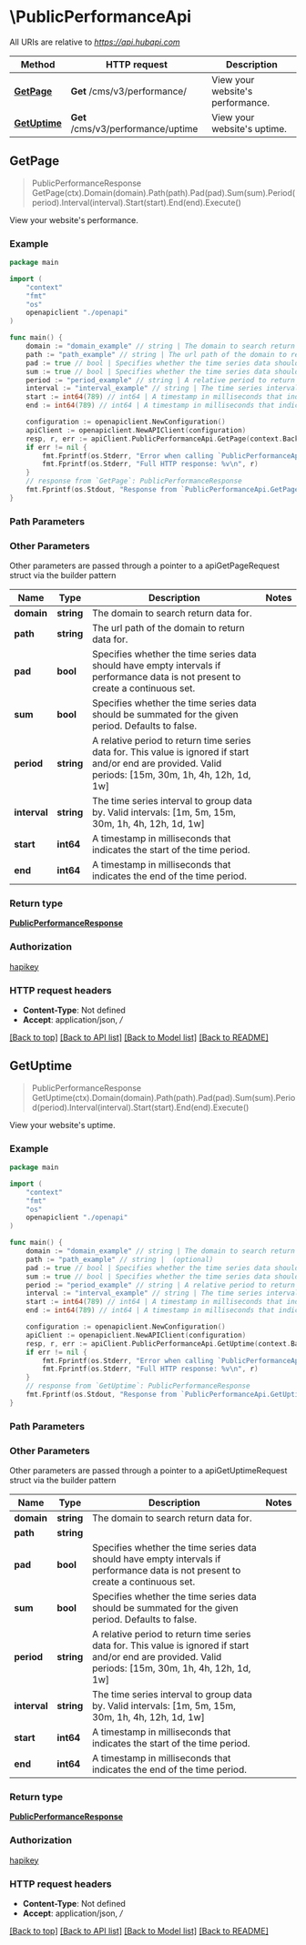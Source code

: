 # \PublicPerformanceApi

All URIs are relative to *https://api.hubapi.com*

Method | HTTP request | Description
------------- | ------------- | -------------
[**GetPage**](PublicPerformanceApi.md#GetPage) | **Get** /cms/v3/performance/ | View your website&#39;s performance.
[**GetUptime**](PublicPerformanceApi.md#GetUptime) | **Get** /cms/v3/performance/uptime | View your website&#39;s uptime.



## GetPage

> PublicPerformanceResponse GetPage(ctx).Domain(domain).Path(path).Pad(pad).Sum(sum).Period(period).Interval(interval).Start(start).End(end).Execute()

View your website's performance.



### Example

```go
package main

import (
    "context"
    "fmt"
    "os"
    openapiclient "./openapi"
)

func main() {
    domain := "domain_example" // string | The domain to search return data for. (optional)
    path := "path_example" // string | The url path of the domain to return data for. (optional)
    pad := true // bool | Specifies whether the time series data should have empty intervals if performance data is not present to create a continuous set. (optional)
    sum := true // bool | Specifies whether the time series data should be summated for the given period. Defaults to false. (optional)
    period := "period_example" // string | A relative period to return time series data for. This value is ignored if start and/or end are provided. Valid periods: [15m, 30m, 1h, 4h, 12h, 1d, 1w] (optional)
    interval := "interval_example" // string | The time series interval to group data by. Valid intervals: [1m, 5m, 15m, 30m, 1h, 4h, 12h, 1d, 1w] (optional)
    start := int64(789) // int64 | A timestamp in milliseconds that indicates the start of the time period. (optional)
    end := int64(789) // int64 | A timestamp in milliseconds that indicates the end of the time period. (optional)

    configuration := openapiclient.NewConfiguration()
    apiClient := openapiclient.NewAPIClient(configuration)
    resp, r, err := apiClient.PublicPerformanceApi.GetPage(context.Background()).Domain(domain).Path(path).Pad(pad).Sum(sum).Period(period).Interval(interval).Start(start).End(end).Execute()
    if err != nil {
        fmt.Fprintf(os.Stderr, "Error when calling `PublicPerformanceApi.GetPage``: %v\n", err)
        fmt.Fprintf(os.Stderr, "Full HTTP response: %v\n", r)
    }
    // response from `GetPage`: PublicPerformanceResponse
    fmt.Fprintf(os.Stdout, "Response from `PublicPerformanceApi.GetPage`: %v\n", resp)
}
```

### Path Parameters



### Other Parameters

Other parameters are passed through a pointer to a apiGetPageRequest struct via the builder pattern


Name | Type | Description  | Notes
------------- | ------------- | ------------- | -------------
 **domain** | **string** | The domain to search return data for. | 
 **path** | **string** | The url path of the domain to return data for. | 
 **pad** | **bool** | Specifies whether the time series data should have empty intervals if performance data is not present to create a continuous set. | 
 **sum** | **bool** | Specifies whether the time series data should be summated for the given period. Defaults to false. | 
 **period** | **string** | A relative period to return time series data for. This value is ignored if start and/or end are provided. Valid periods: [15m, 30m, 1h, 4h, 12h, 1d, 1w] | 
 **interval** | **string** | The time series interval to group data by. Valid intervals: [1m, 5m, 15m, 30m, 1h, 4h, 12h, 1d, 1w] | 
 **start** | **int64** | A timestamp in milliseconds that indicates the start of the time period. | 
 **end** | **int64** | A timestamp in milliseconds that indicates the end of the time period. | 

### Return type

[**PublicPerformanceResponse**](PublicPerformanceResponse.md)

### Authorization

[hapikey](../README.md#hapikey)

### HTTP request headers

- **Content-Type**: Not defined
- **Accept**: application/json, */*

[[Back to top]](#) [[Back to API list]](../README.md#documentation-for-api-endpoints)
[[Back to Model list]](../README.md#documentation-for-models)
[[Back to README]](../README.md)


## GetUptime

> PublicPerformanceResponse GetUptime(ctx).Domain(domain).Path(path).Pad(pad).Sum(sum).Period(period).Interval(interval).Start(start).End(end).Execute()

View your website's uptime.



### Example

```go
package main

import (
    "context"
    "fmt"
    "os"
    openapiclient "./openapi"
)

func main() {
    domain := "domain_example" // string | The domain to search return data for. (optional)
    path := "path_example" // string |  (optional)
    pad := true // bool | Specifies whether the time series data should have empty intervals if performance data is not present to create a continuous set. (optional)
    sum := true // bool | Specifies whether the time series data should be summated for the given period. Defaults to false. (optional)
    period := "period_example" // string | A relative period to return time series data for. This value is ignored if start and/or end are provided. Valid periods: [15m, 30m, 1h, 4h, 12h, 1d, 1w] (optional)
    interval := "interval_example" // string | The time series interval to group data by. Valid intervals: [1m, 5m, 15m, 30m, 1h, 4h, 12h, 1d, 1w] (optional)
    start := int64(789) // int64 | A timestamp in milliseconds that indicates the start of the time period. (optional)
    end := int64(789) // int64 | A timestamp in milliseconds that indicates the end of the time period. (optional)

    configuration := openapiclient.NewConfiguration()
    apiClient := openapiclient.NewAPIClient(configuration)
    resp, r, err := apiClient.PublicPerformanceApi.GetUptime(context.Background()).Domain(domain).Path(path).Pad(pad).Sum(sum).Period(period).Interval(interval).Start(start).End(end).Execute()
    if err != nil {
        fmt.Fprintf(os.Stderr, "Error when calling `PublicPerformanceApi.GetUptime``: %v\n", err)
        fmt.Fprintf(os.Stderr, "Full HTTP response: %v\n", r)
    }
    // response from `GetUptime`: PublicPerformanceResponse
    fmt.Fprintf(os.Stdout, "Response from `PublicPerformanceApi.GetUptime`: %v\n", resp)
}
```

### Path Parameters



### Other Parameters

Other parameters are passed through a pointer to a apiGetUptimeRequest struct via the builder pattern


Name | Type | Description  | Notes
------------- | ------------- | ------------- | -------------
 **domain** | **string** | The domain to search return data for. | 
 **path** | **string** |  | 
 **pad** | **bool** | Specifies whether the time series data should have empty intervals if performance data is not present to create a continuous set. | 
 **sum** | **bool** | Specifies whether the time series data should be summated for the given period. Defaults to false. | 
 **period** | **string** | A relative period to return time series data for. This value is ignored if start and/or end are provided. Valid periods: [15m, 30m, 1h, 4h, 12h, 1d, 1w] | 
 **interval** | **string** | The time series interval to group data by. Valid intervals: [1m, 5m, 15m, 30m, 1h, 4h, 12h, 1d, 1w] | 
 **start** | **int64** | A timestamp in milliseconds that indicates the start of the time period. | 
 **end** | **int64** | A timestamp in milliseconds that indicates the end of the time period. | 

### Return type

[**PublicPerformanceResponse**](PublicPerformanceResponse.md)

### Authorization

[hapikey](../README.md#hapikey)

### HTTP request headers

- **Content-Type**: Not defined
- **Accept**: application/json, */*

[[Back to top]](#) [[Back to API list]](../README.md#documentation-for-api-endpoints)
[[Back to Model list]](../README.md#documentation-for-models)
[[Back to README]](../README.md)

